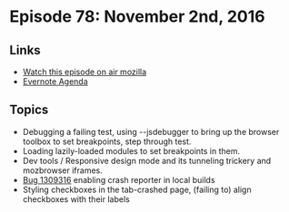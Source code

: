 # Episode 78: November 2nd, 2016

## Links
* [Watch this episode on air mozilla](https://air.mozilla.org/the-joy-of-coding-episode-78/)
* [Evernote Agenda](https://www.evernote.com/l/AbKnuF5yWA1JdbY94-KDOlRcXrCfnIsy-do)

## Topics
* Debugging a failing test, using --jsdebugger to bring up the browser toolbox to set breakpoints, step through test.
* Loading lazily-loaded modules to set breakpoints in them.
* Dev tools / Responsive design mode and its tunneling trickery and mozbrowser iframes.
* [Bug 1309316](https://bugzilla.mozilla.org/show_bug.cgi?id=1309316) enabling crash reporter in local builds
* Styling checkboxes in the tab-crashed page, (failing to) align checkboxes with their labels

